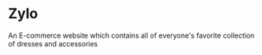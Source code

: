 # Zylo
An E-commerce website which contains all of everyone's favorite collection of dresses and accessories 
